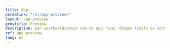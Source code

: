 ```yaml
---
title: App
permalink: "/nl/app-preview/"
layout: app-preview
greytitle: Preview
description: Een voorbeeldversie van de app. Veel dingen (zoals de schuifbalk, slepen, enzovoort) zijn afhankelijk van het platform waarop de app wordt uitgevoerd.
ref: app-preview
lang: nl
---
```


